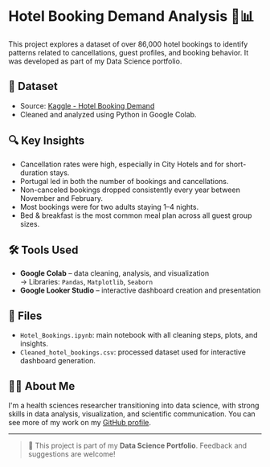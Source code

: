 # Hotel Booking Demand Analysis 🏨📊

This project explores a dataset of over 86,000 hotel bookings to identify patterns related to cancellations, guest profiles, and booking behavior. It was developed as part of my Data Science portfolio.

## 📁 Dataset

- Source: [Kaggle - Hotel Booking Demand](https://www.kaggle.com/datasets/jessemostipak/hotel-booking-demand)
- Cleaned and analyzed using Python in Google Colab.

## 🔍 Key Insights

- Cancellation rates were high, especially in City Hotels and for short-duration stays.
- Portugal led in both the number of bookings and cancellations.
- Non-canceled bookings dropped consistently every year between November and February.
- Most bookings were for two adults staying 1–4 nights.
- Bed & breakfast is the most common meal plan across all guest group sizes.

## 🛠 Tools Used

- **Google Colab** – data cleaning, analysis, and visualization  
  → Libraries: `Pandas`, `Matplotlib`, `Seaborn`
- **Google Looker Studio** – interactive dashboard creation and presentation

## 📎 Files

- `Hotel_Bookings.ipynb`: main notebook with all cleaning steps, plots, and insights.
-  `Cleaned_hotel_bookings.csv`: processed dataset used for interactive dashboard generation.

## 🙋‍♂️ About Me

I'm a health sciences researcher transitioning into data science, with strong skills in data analysis, visualization, and scientific communication. You can see more of my work on my [GitHub profile](https://github.com/santib31).

---

> 📌 This project is part of my **Data Science Portfolio**. Feedback and suggestions are welcome!
